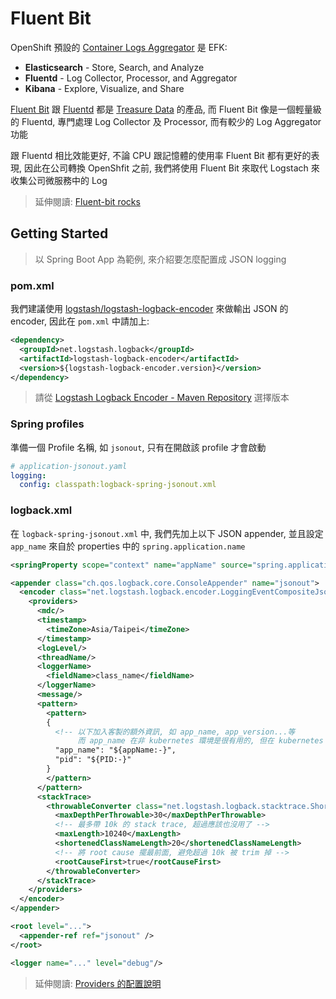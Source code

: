 # Fluent Bit

OpenShift 預設的 [Container Logs Aggregator](https://docs.openshift.com/container-platform/3.11/install_config/aggregate_logging.html#aggregated-fluentd) 是 EFK:

- **Elasticsearch** - Store, Search, and Analyze
- **Fluentd** - Log Collector, Processor, and Aggregator
- **Kibana** - Explore, Visualize, and Share

[Fluent Bit](https://fluentbit.io/) 跟 [Fluentd](https://www.fluentd.org/) 都是 [Treasure Data](https://www.treasuredata.com/opensource/) 的產品, 而 Fluent Bit 像是一個輕量級的 Fluentd, 專門處理 Log Collector 及 Processor, 而有較少的 Log Aggregator 功能

跟 Fluentd 相比效能更好, 不論 CPU 跟記憶體的使用率 Fluent Bit 都有更好的表現, 因此在公司轉換 OpenShfit 之前, 我們將使用 Fluent Bit 來取代 Logstach 來收集公司微服務中的 Log

> 延伸閱讀: [Fluent-bit rocks](https://gist.github.com/StevenACoffman/4e267f0f60c8e7fcb3f77b9e504f3bd7)

## Getting Started

> 以 Spring Boot App 為範例, 來介紹要怎麼配置成 JSON logging

### pom.xml

我們建議使用 [logstash/logstash-logback-encoder](https://github.com/logstash/logstash-logback-encoder) 來做輸出 JSON 的 encoder, 因此在 `pom.xml` 中請加上:

```xml
<dependency>
  <groupId>net.logstash.logback</groupId>
  <artifactId>logstash-logback-encoder</artifactId>
  <version>${logstash-logback-encoder.version}</version>
</dependency>
```
> 請從 [Logstash Logback Encoder - Maven Repository](https://mvnrepository.com/artifact/net.logstash.logback/logstash-logback-encoder) 選擇版本

### Spring profiles

準備一個 Profile 名稱, 如 `jsonout`, 只有在開啟該 profile 才會啟動

```yaml
# application-jsonout.yaml
logging:
  config: classpath:logback-spring-jsonout.xml
```

### logback.xml

在 `logback-spring-jsonout.xml` 中, 我們先加上以下 JSON appender, 並且設定 `app_name` 來自於 properties 中的 `spring.application.name`

```xml
<springProperty scope="context" name="appName" source="spring.application.name"/>

<appender class="ch.qos.logback.core.ConsoleAppender" name="jsonout">
  <encoder class="net.logstash.logback.encoder.LoggingEventCompositeJsonEncoder">
    <providers>
      <mdc/>
      <timestamp>
        <timeZone>Asia/Taipei</timeZone>
      </timestamp>
      <logLevel/>
      <threadName/>
      <loggerName>
        <fieldName>class_name</fieldName>
      </loggerName>
      <message/>
      <pattern>
        <pattern>
        {
          <!-- 以下加入客製的額外資訊, 如 app_name, app_version...等
               而 app_name 在非 kubernetes 環境是很有用的, 但在 kubernetes 環境中可以用 container_name 取代 -->
          "app_name": "${appName:-}",
          "pid": "${PID:-}"
        }
        </pattern>
      </pattern>
      <stackTrace>
        <throwableConverter class="net.logstash.logback.stacktrace.ShortenedThrowableConverter">
          <maxDepthPerThrowable>30</maxDepthPerThrowable>
          <!-- 最多帶 10k 的 stack trace, 超過應該也沒用了 -->
          <maxLength>10240</maxLength>
          <shortenedClassNameLength>20</shortenedClassNameLength>
          <!-- 將 root cause 擺最前面, 避免超過 10k 被 trim 掉 -->
          <rootCauseFirst>true</rootCauseFirst>
        </throwableConverter>
      </stackTrace>
    </providers>
  </encoder>
</appender>

<root level="...">
  <appender-ref ref="jsonout" />
</root>

<logger name="..." level="debug"/>
```

> 延伸閱讀: [Providers 的配置說明](https://github.com/logstash/logstash-logback-encoder#providers-for-loggingevents)
